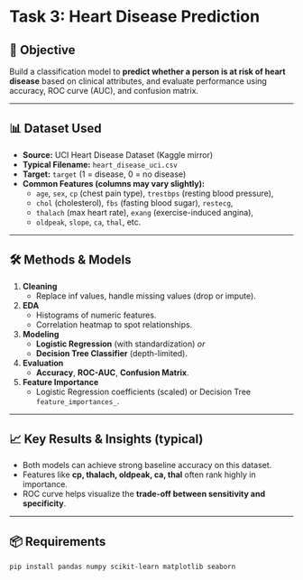 # Task 3: Heart Disease Prediction

## 📌 Objective
Build a classification model to **predict whether a person is at risk of heart disease** based on clinical attributes, and evaluate performance using accuracy, ROC curve (AUC), and confusion matrix.

---

## 📊 Dataset Used
- **Source:** UCI Heart Disease Dataset (Kaggle mirror)
- **Typical Filename:** `heart_disease_uci.csv`
- **Target:** `target` (1 = disease, 0 = no disease)
- **Common Features (columns may vary slightly):**
  - `age`, `sex`, `cp` (chest pain type), `trestbps` (resting blood pressure),
  - `chol` (cholesterol), `fbs` (fasting blood sugar), `restecg`,
  - `thalach` (max heart rate), `exang` (exercise-induced angina),
  - `oldpeak`, `slope`, `ca`, `thal`, etc.

---

## 🛠 Methods & Models
1. **Cleaning**
   - Replace inf values, handle missing values (drop or impute).
2. **EDA**
   - Histograms of numeric features.
   - Correlation heatmap to spot relationships.
3. **Modeling**
   - **Logistic Regression** (with standardization) *or*
   - **Decision Tree Classifier** (depth-limited).
4. **Evaluation**
   - **Accuracy**, **ROC-AUC**, **Confusion Matrix**.
5. **Feature Importance**
   - Logistic Regression coefficients (scaled) or Decision Tree `feature_importances_`.

---

## 📈 Key Results & Insights (typical)
- Both models can achieve strong baseline accuracy on this dataset.
- Features like **cp, thalach, oldpeak, ca, thal** often rank highly in importance.
- ROC curve helps visualize the **trade-off between sensitivity and specificity**.

---

## 📦 Requirements
```bash
pip install pandas numpy scikit-learn matplotlib seaborn
